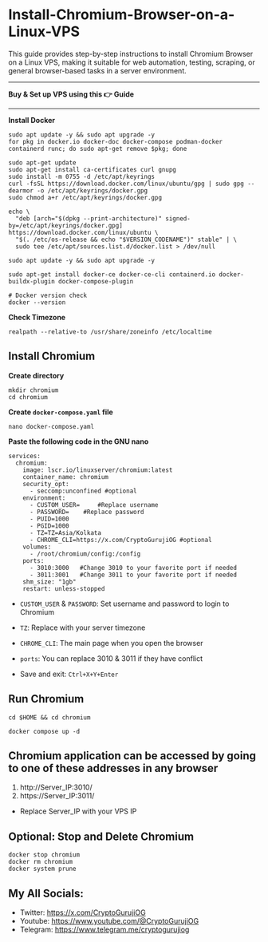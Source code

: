 # Install-Chromium-Browser-on-a-Linux-VPS
This guide provides step-by-step instructions to install Chromium Browser on a Linux VPS, making it suitable for web automation, testing, scraping, or general browser-based tasks in a server environment.

---

**Buy & Set up VPS using this 👉 Guide**

---

**Install Docker**

```
sudo apt update -y && sudo apt upgrade -y
for pkg in docker.io docker-doc docker-compose podman-docker containerd runc; do sudo apt-get remove $pkg; done

sudo apt-get update
sudo apt-get install ca-certificates curl gnupg
sudo install -m 0755 -d /etc/apt/keyrings
curl -fsSL https://download.docker.com/linux/ubuntu/gpg | sudo gpg --dearmor -o /etc/apt/keyrings/docker.gpg
sudo chmod a+r /etc/apt/keyrings/docker.gpg

echo \
  "deb [arch="$(dpkg --print-architecture)" signed-by=/etc/apt/keyrings/docker.gpg] https://download.docker.com/linux/ubuntu \
  "$(. /etc/os-release && echo "$VERSION_CODENAME")" stable" | \
  sudo tee /etc/apt/sources.list.d/docker.list > /dev/null

sudo apt update -y && sudo apt upgrade -y

sudo apt-get install docker-ce docker-ce-cli containerd.io docker-buildx-plugin docker-compose-plugin

# Docker version check
docker --version

```

**Check Timezone**

```
realpath --relative-to /usr/share/zoneinfo /etc/localtime
```

## Install Chromium

**Create directory**

```
mkdir chromium
cd chromium
```

**Create `docker-compose.yaml` file**

```
nano docker-compose.yaml
```

**Paste the following code in the GNU nano**

```
services:
  chromium:
    image: lscr.io/linuxserver/chromium:latest
    container_name: chromium
    security_opt:
      - seccomp:unconfined #optional
    environment:
      - CUSTOM_USER=     #Replace username
      - PASSWORD=    #Replace password
      - PUID=1000
      - PGID=1000
      - TZ=TZ=Asia/Kolkata
      - CHROME_CLI=https://x.com/CryptoGurujiOG #optional
    volumes:
      - /root/chromium/config:/config
    ports:
      - 3010:3000   #Change 3010 to your favorite port if needed
      - 3011:3001   #Change 3011 to your favorite port if needed
    shm_size: "1gb"
    restart: unless-stopped
```

- `CUSTOM_USER` & `PASSWORD`: Set username and password to login to Chromium
- `TZ`: Replace with your server timezone
- `CHROME_CLI`: The main page when you open the browser
- `ports`: You can replace 3010 & 3011 if they have conflict

- Save and exit: `Ctrl+X+Y+Enter`

## Run Chromium

```
cd $HOME && cd chromium

docker compose up -d
```

## Chromium application can be accessed by going to one of these addresses in any browser

1. http://Server_IP:3010/
2. https://Server_IP:3011/

- Replace Server_IP with your VPS IP

## Optional: Stop and Delete Chromium

```
docker stop chromium
docker rm chromium
docker system prune
```

## My All Socials:

- Twitter: https://x.com/CryptoGurujiOG
- Youtube: https://www.youtube.com/@CryptoGurujiOG
- Telegram: https://www.telegram.me/cryptogurujiog

